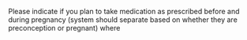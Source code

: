 Please indicate if you plan to take medication as prescribed before and during 
pregnancy (system should separate based on whether they are preconception or 
pregnant) where
